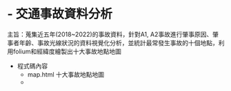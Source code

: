 # - 交通事故資料分析
主旨：蒐集近五年(2018~2022)的事故資料，針對A1, A2事故進行肇事原因、肇事者年齡、事故光線狀況的資料視覺化分析，並統計最常發生事故的十個地點，利用folium和經緯度繪製出十大事故地點地圖

- 程式碼內容
    - map.html  十大事故地點地圖
    -
